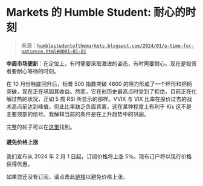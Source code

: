 <!--yml

category: 未分类

日期：2024 年 5 月 18 日 01:20:58

-->

# Markets 的 Humble Student: 耐心的时刻

> 来源：[`humblestudentofthemarkets.blogspot.com/2024/01/a-time-for-patience.html#0001-01-01`](https://humblestudentofthemarkets.blogspot.com/2024/01/a-time-for-patience.html#0001-01-01)

**中周市场更新**：在定位上，有时需要采取激进的姿态，有时需要耐心。现在是投资者要耐心等待的时刻。

在 10 月份触底回升后，标普 500 指数突破 4600 的阻力形成了一个杯形和把柄突破，现在正在巩固其收益。然而，它在创历史最高点时受到了拒绝，目前正在化解过热的状况，正如 5 周 RSI 所显示的那样。VVIX 与 VIX 比率在股价过去的战术高点前达到峰值，但此比率缺乏负面背离，这在某种程度上有利于 Kís 这不是主要顶部的信号。我解释当前的条件是在上升趋势中的巩固。

完整的帖子可以在[这里](https://humblestudentofthemarkets.com/2024/01/10/a-time-for-patience/)找到。

#### 避免价格上涨

我们宣布从 2024 年 2 月 1 日起，订阅价格将上涨 5％。现有订户将以现行价格获得优惠。

如果您还没有订阅，请点击此[链接](https://humblestudentofthemarkets.com/shop-2/?orderby=price)以避免价格上涨。

